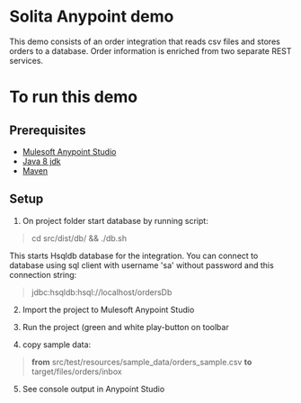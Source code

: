 Solita Anypoint demo
====================
This demo consists of an order integration that reads csv files and stores orders to a database. Order information is enriched from two separate REST services.

To run this demo
================

Prerequisites
-------------
-  [Mulesoft Anypoint Studio](https://www.mulesoft.com/platform/studio)
-  [Java 8 jdk](http://www.oracle.com/technetwork/java/javase/downloads/jdk8-downloads-2133151.html)
-  [Maven](https://maven.apache.org/)

Setup
-----
1. On project folder start database by running script:
> cd src/dist/db/ && ./db.sh

This starts Hsqldb database for the integration. You can connect to database using sql client with username 'sa' without password and this connection string:
> jdbc:hsqldb:hsql://localhost/ordersDb

2. Import the project to Mulesoft Anypoint Studio

3. Run the project (green and white play-button on toolbar

4. copy sample data:
> **from** src/test/resources/sample_data/orders_sample.csv **to** target/files/orders/inbox

5. See console output in Anypoint Studio